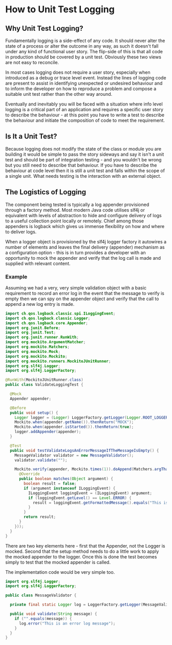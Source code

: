 # How to Unit Test Logging

## Why Unit Test Logging?

Fundamentally logging is a side-effect of any code. It should never alter the
state of a process or alter the outcome in any way, as such it doesn't fall
under any kind of functional user story. The flip-side of this is that all code
in production should be covered by a unit test. Obviously these two views are
not easy to reconcile.

In most cases logging does not require a user story, especially when introduced
as a debug or trace level event. Instead the lines of logging code are present
to assist in identifying unexpected or undesired behaviour and to inform the
developer on how to reproduce a problem and compose a suitable unit test rather
than the other way around.

Eventually and inevitably you will be faced with a situation where info level
logging is a critical part of an application and requires a specific user
story to describe the behaviour - at this point you have to write a test to
describe the behaviour and initiate the composition of code to meet the
requirement.

## Is It a Unit Test?

Because logging does not modify the state of the class or module you are
building it would be simple to pass the story sideways and say it isn't a unit
test and should be part of integration testing - and you wouldn't be wrong but
you still need to describe that behaviour. If you have to describe the behaviour
at code level then it is still a unit test and falls within the scope of a
single unit. What needs testing is the interaction with an external object.

## The Logistics of Logging

The component being tested is typically a log appender provisioned through a
factory method. Most modern Java code utilises slf4j or equivalent with levels
of abstraction to hide and configure delivery of logs to a useful collection
point locally or remotely. Chief among those appenders is logback which gives
us immense flexibility on how and where to deliver logs.

When a logger object is provisioned by the slf4j logger factory it autowires a
number of elements and leaves the final delivery (appender) mechanism as a
configuration option - this is in turn provides a developer with an opportunity
to mock the appender and verify that the log call is made and supplied with
relevant content.

### Example

Assuming we had a very, very simple validation object with a basic requirement
to record an error log in the event that the message to verify is empty then we
can spy on the appender object and verify that the call to append a new log
entry is made.

```Java
import ch.qos.logback.classic.spi.ILoggingEvent;
import ch.qos.logback.classic.Logger;
import ch.qos.logback.core.Appender;
import org.junit.Before;
import org.junit.Test;
import org.junit.runner.RunWith;
import org.mockito.ArgumentMatcher;
import org.mockito.Matchers;
import org.mockito.Mock;
import org.mockito.Mockito;
import org.mockito.runners.MockitoJUnitRunner;
import org.slf4j.Logger;
import org.slf4j.LoggerFactory;

@RunWith(MockitoJUnitRunner.class)
public class ValidateLoggingTest {

  @Mock
  Appender appender;

  @Before
  public void setup() {
    Logger logger = (Logger) LoggerFactory.getLogger(Logger.ROOT_LOGGER_NAME);
    Mockito.when(appender.getName()).thenReturn("MOCK");
    Mockito.when(appender.isStarted()).thenReturn(true);
    logger.addAppender(appender);
  }

  @Test
  public void testValidateLogsAnErrorMessageIfTheMessageIsEmpty() {
    MessageValidator validator = new MessageValidator();
    validator.validate("");

    Mockito.verify(appender, Mockito.times(1)).doAppend(Matchers.argThat(new ArgumentMatcher() {
      @Override
      public boolean matches(Object argument) {
        boolean result = false;
        if (argument instanceof ILoggingEvent) {
          ILoggingEvent loggingEvent = (ILoggingEvent) argument;
          if (loggingEvent.getLevel() == Level.ERROR) {
            result = loggingEvent.getFormattedMessage().equals("This is an error log message");
          }
        }
        return result;
      }
    }));
  }
}
```

There are two key elements here - first that the Appender, not the Logger is
mocked. Second that the setup method needs to do a little work to apply the
mocked appender to the logger. Once this is done the test becomes simply to
test that the mocked appender is called.

The implementation code would be very simple too.

```Java
import org.slf4j.Logger;
import org.slf4j.LoggerFactory;

public class MessageValidator {

  private final static Logger log = LoggerFactory.getLogger(MessageValidator.class);

  public void validate(String message) {
    if ("".equals(message)) {
      log.error("This is an error log message");
    }
  }
}
```
